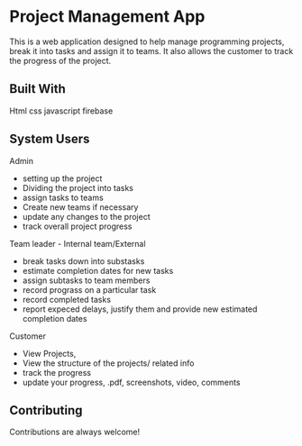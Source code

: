 # Project Management App
This is a web application designed to help manage programming projects, break it into tasks and assign it to teams. It also allows the customer to track the progress of the project.

## Built With
Html
css
javascript
firebase

## System Users

Admin
- setting up the project
- Dividing the project into tasks
- assign tasks to teams
- Create new teams if necessary
- update any changes to the project
- track overall project progress

Team leader - Internal team/External
- break tasks down into substasks
- estimate completion dates for new tasks
- assign subtasks to team members
- record prograss on a particular task
- record completed tasks
- report expeced delays, justify them and provide new
  estimated completion dates

Customer
- View Projects,
- View the structure of the projects/ related info
- track the progress
- update your progress, .pdf, screenshots, video, comments 

## Contributing

Contributions are always welcome!
